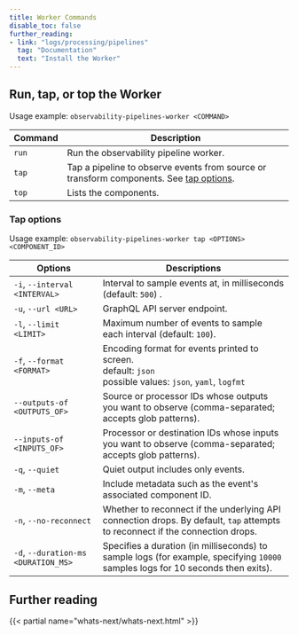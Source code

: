 ```yaml
---
title: Worker Commands
disable_toc: false
further_reading:
- link: "logs/processing/pipelines"
  tag: "Documentation"
  text: "Install the Worker"
---
```


## Run, tap, or top the Worker

Usage example: `observability-pipelines-worker <COMMAND>`

| Command   | Description                                                                 |
|-----------|-----------------------------------------------------------------------------|
| `run`     | Run the observability pipeline worker.                                      |
| `tap`     | Tap a pipeline to observe events from source or transform components. See [tap options](#tap-options). |
| `top`     | Lists the components.                                                       |

### Tap options

Usage example: `observability-pipelines-worker tap <OPTIONS> <COMPONENT_ID>`

| Options                        | Descriptions                                                                                                   |
|--------------------------------|---------------------------------------------------------------------------------------------------------------|
| `-i`, `--interval <INTERVAL>`    | Interval to sample events at, in milliseconds (default: `500`)  .                                                |
| `-u`, `--url <URL>`              | GraphQL API server endpoint.                                                                                   |
| `-l`, `--limit <LIMIT>`          | Maximum number of events to sample each interval (default: `100`).                                               |
| `-f`, `--format <FORMAT>`        | Encoding format for events printed to screen.<br>default: `json`<br>possible values: `json`, `yaml`, `logfmt`            |
| `--outputs-of <OUTPUTS_OF>`    | Source or processor IDs whose outputs you want to observe (comma-separated; accepts glob patterns).         |
| `--inputs-of <INPUTS_OF>`      | Processor or destination IDs whose inputs you want to observe (comma-separated; accepts glob patterns).            |
| `-q`, `--quiet`                  | Quiet output includes only events.                                                                             |
| `-m`, `--meta`                   | Include metadata such as the event's associated component ID.                                                  |
| `-n`, `--no-reconnect`           | Whether to reconnect if the underlying API connection drops. By default, `tap` attempts to reconnect if the connection drops. |
| `-d`, `--duration-ms <DURATION_MS>` | Specifies a duration (in milliseconds) to sample logs (for example, specifying `10000` samples logs for 10 seconds then exits). |

## Further reading

{{< partial name="whats-next/whats-next.html" >}}